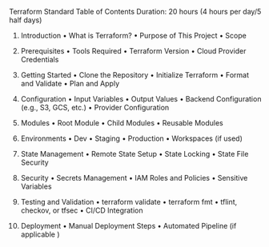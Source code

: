 Terraform Standard Table of Contents 
Duration: 20 hours (4 hours per day/5 half days) 
1. Introduction 
•	What is Terraform? 
•	Purpose of This Project 
•	Scope 

2. Prerequisites 
•	Tools Required 
•	Terraform Version 
•	Cloud Provider Credentials 

3. Getting Started 
•	Clone the Repository 
•	Initialize Terraform 
•	Format and Validate 
•	Plan and Apply 

4. Configuration 
•	Input Variables 
•	Output Values 
•	Backend Configuration (e.g., S3, GCS, etc.) 
•	Provider Configuration 

5. Modules 
•	Root Module 
•	Child Modules 
•	Reusable Modules 

6. Environments 
•	Dev 
•	Staging 
•	Production 
•	Workspaces (if used) 

7. State Management 
•	Remote State Setup 
•	State Locking 
•	State File Security 

8. Security 
•	Secrets Management 
•	IAM Roles and Policies 
•	Sensitive Variables 

9. Testing and Validation 
•	terraform validate 
•	terraform fmt 
•	tflint, checkov, or tfsec 
•	CI/CD Integration 

10. Deployment 
•	Manual Deployment Steps 
•	Automated Pipeline (if applicable )

